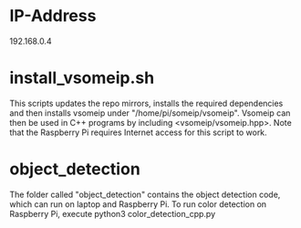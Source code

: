 # IP-Address

192.168.0.4

# install_vsomeip.sh

This scripts updates the repo mirrors, installs the required dependencies and then installs
vsomeip under "/home/pi/someip/vsomeip". Vsomeip can then be used in C++ programs by
including <vsomeip/vsomeip.hpp>. Note that the Raspberry Pi requires Internet access for
this script to work.

# object_detection

The folder called "object_detection" contains the object detection code, which can run on laptop and Raspberry Pi. To run color
detection on Raspberry Pi, execute python3 color_detection_cpp.py
